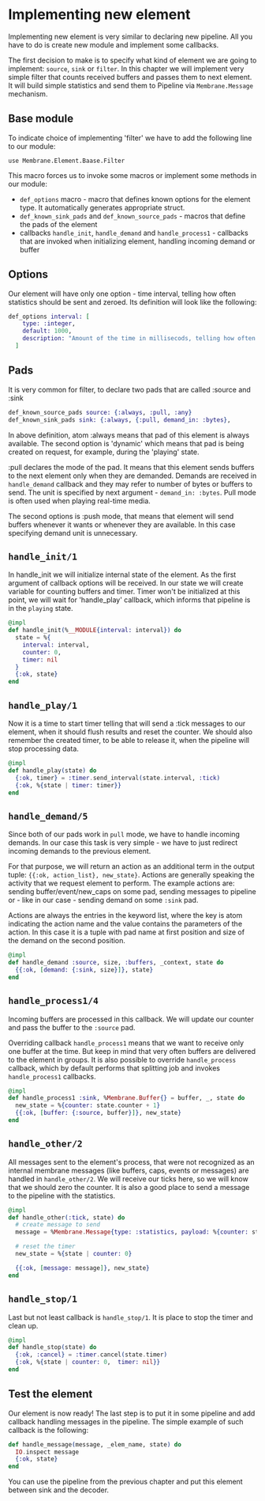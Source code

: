 # Implementing new element

Implementing new element is very similar to declaring new pipeline. All you have to do is create new module and implement some callbacks.

The first decision to make is to specify what kind of element we are going to implement: `source`, `sink` or `filter`. In this chapter we will implement very simple filter that counts received buffers and passes them to next element. It will build simple statistics and send them to Pipeline via `Membrane.Message` mechanism.

## Base module

To indicate choice of implementing 'filter' we have to add the following line to our module:
```
use Membrane.Element.Baase.Filter
```

This macro forces us to invoke some macros or implement some methods in our module:
* `def_options` macro - macro that defines known options for the element type. It automatically generates appropriate struct. 
* `def_known_sink_pads` and `def_known_source_pads` - macros that define the pads of the element
* callbacks `handle_init`, `handle_demand` and `handle_process1` - callbacks that are invoked when initializing element, handling incoming demand or buffer

## Options

Our element will have only one option - time interval, telling how often statistics should be sent and zeroed. Its definition will look like the following:

```elixir
def_options interval: [
    type: :integer, 
    default: 1000, 
    description: "Amount of the time in millisecods, telling how often statistics should be sent and zeroed"
  ] 
```

## Pads

It is very common for filter, to declare two pads that are called :source and :sink 

```elixir
def_known_source_pads source: {:always, :pull, :any}
def_known_sink_pads sink: {:always, {:pull, demand_in: :bytes},
```

In above definition, atom :always means that pad of this element is always available. The second option is 'dynamic' which means that pad is being created on request, for example, during the 'playing' state.

:pull declares the mode of the pad. It means that this element sends buffers to the next element only when they are demanded. Demands are received in `handle_demand` callback and they may refer to number of bytes or buffers to send. The unit is specified by next argument - `demand_in: :bytes`. Pull mode is often used when playing real-time media. 

The second options is :push mode, that means that element will send buffers whenever it wants or whenever they are available. In this case specifying demand unit is unnecessary. 



## `handle_init/1`

In handle_init we will initialize internal state of the element. As the first argument of callback options will be received. In our state we will create variable for counting buffers and timer. Timer won't be initialized at this point, we will wait for 'handle_play' callback, which informs that pipeline is in the `playing` state.

``` elixir
@impl
def handle_init(%__MODULE{interval: interval}) do
  state = %{
    interval: interval,
    counter: 0,
    timer: nil
  }
  {:ok, state}
end
```

## `handle_play/1`

Now it is a time to start timer telling that will send a :tick messages to our element, when it should flush results and reset the counter. We should also remember the created timer, to be able to release it, when the pipeline will stop processing data.

```elixir
@impl
def handle_play(state) do
  {:ok, timer} = :timer.send_interval(state.interval, :tick)
  {:ok, %{state | timer: timer}}
end
```



## `handle_demand/5`

Since both of our pads work in `pull` mode, we have to handle incoming demands. In our case this task is very simple - we have to just redirect incoming demands to the previous element.

For that purpose, we will return an action as an additional term in the output tuple: `{{:ok, action_list}, new_state}`.
Actions are generally speaking the activity that we request element to perform. The example actions are: sending buffer/event/new_caps on some pad, sending messages to pipeline or - like in our case - sending demand on some `:sink` pad.

Actions are always the entries in the keyword list, where the key is atom indicating the action name and the value contains the parameters of the action. In this case it is a tuple with pad name at first position and size of the demand on the second position. 

```elixir
@impl
def handle_demand :source, size, :buffers, _context, state do
  {{:ok, [demand: {:sink, size}]}, state}
end
```


## `handle_process1/4`

Incoming buffers are processed in this callback. We will update our counter and pass the buffer to the `:source` pad. 

Overriding callback `handle_process1` means that we want to receive only one buffer at the time. But keep in mind that very often buffers are delivered to the element in groups. It is also possible to override `handle_process` callback, which by default performs that splitting job and invokes `handle_process1` callbacks.

```elixir
@impl
def handle_process1 :sink, %Membrane.Buffer{} = buffer, _, state do
  new_state = %{counter: state.counter + 1}
  {{:ok, [buffer: {:source, buffer}]}, new_state}
end
```

## `handle_other/2`

All messages sent to the element's process, that were not recognized as an internal membrane messages (like buffers, caps, events or messages) are handled in `handle_other/2`. 
We will receive our ticks here, so we will know that we should zero the counter. It is also a good place to send a message to the pipeline with the statistics.

```elixir
@impl
def handle_other(:tick, state) do
  # create message to send
  message = %Membrane.Message{type: :statistics, payload: %{counter: state.counter}}

  # reset the timer
  new_state = %{state | counter: 0}

  {{:ok, [message: message]}, new_state}
end
```

## `handle_stop/1`
Last but not least callback is `handle_stop/1`. It is place to stop the timer and clean up.

```elixir
@impl
def handle_stop(state) do
  {:ok, :cancel} = :timer.cancel(state.timer)
  {:ok, %{state | counter: 0,  timer: nil}}
end
```



## Test the element

Our element is now ready! The last step is to put it in some pipeline and add callback handling messages in the pipeline. The simple example of such callback is the following:
```elixir
def handle_message(message, _elem_name, state) do
  IO.inspect message
  {:ok, state}
end
```

You can use the pipeline from the previous chapter and put this element between sink and the decoder.
